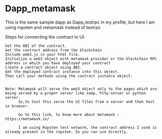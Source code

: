 # Dapp_metamask
This is the same sample dapp as Dapp_testrpc in my profile, but here I am using ropsten and metamask instead of testrpc

Steps for connecting the contract to UI:

    Get the ABI of the contract.
    Get the contract address from the blockchain
    Include web3.js in your html file.
    Initialize a web3 object with metamask provider or the blockchain RPC address in which you have deployed your contract
    Create a contract object using ABI.
    Get the deployed contract instance into this object.
    Then call your methods uisng the contract instance object.
    
    
    Note: Metamask will serve the web3 object only to the pages which are being served by a proper server like xamp, http-server or python server.
          So,to test this serve the UI files from a server and then test in browser.
          
          Go to this link, to know more about metamask : https://metamask.io/
          
          I am using Ropsten test network, the contract address I used is already present in the ropsten. So you can use directly.
          
          

